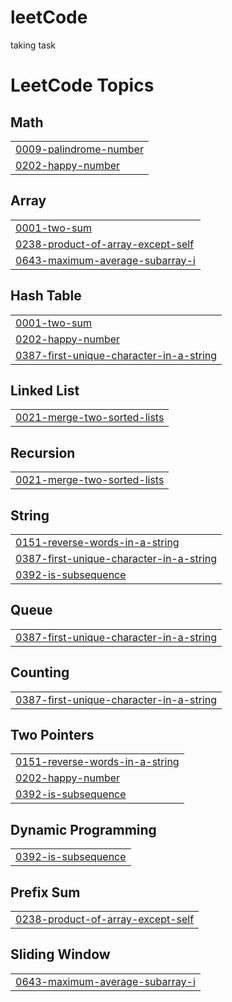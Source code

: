 # leetCode
taking task

<!---LeetCode Topics Start-->
# LeetCode Topics
## Math
|  |
| ------- |
| [0009-palindrome-number](https://github.com/codevamshi000/leetCode/tree/master/0009-palindrome-number) |
| [0202-happy-number](https://github.com/codevamshi000/leetCode/tree/master/0202-happy-number) |
## Array
|  |
| ------- |
| [0001-two-sum](https://github.com/codevamshi000/leetCode/tree/master/0001-two-sum) |
| [0238-product-of-array-except-self](https://github.com/codevamshi000/leetCode/tree/master/0238-product-of-array-except-self) |
| [0643-maximum-average-subarray-i](https://github.com/codevamshi000/leetCode/tree/master/0643-maximum-average-subarray-i) |
## Hash Table
|  |
| ------- |
| [0001-two-sum](https://github.com/codevamshi000/leetCode/tree/master/0001-two-sum) |
| [0202-happy-number](https://github.com/codevamshi000/leetCode/tree/master/0202-happy-number) |
| [0387-first-unique-character-in-a-string](https://github.com/codevamshi000/leetCode/tree/master/0387-first-unique-character-in-a-string) |
## Linked List
|  |
| ------- |
| [0021-merge-two-sorted-lists](https://github.com/codevamshi000/leetCode/tree/master/0021-merge-two-sorted-lists) |
## Recursion
|  |
| ------- |
| [0021-merge-two-sorted-lists](https://github.com/codevamshi000/leetCode/tree/master/0021-merge-two-sorted-lists) |
## String
|  |
| ------- |
| [0151-reverse-words-in-a-string](https://github.com/codevamshi000/leetCode/tree/master/0151-reverse-words-in-a-string) |
| [0387-first-unique-character-in-a-string](https://github.com/codevamshi000/leetCode/tree/master/0387-first-unique-character-in-a-string) |
| [0392-is-subsequence](https://github.com/codevamshi000/leetCode/tree/master/0392-is-subsequence) |
## Queue
|  |
| ------- |
| [0387-first-unique-character-in-a-string](https://github.com/codevamshi000/leetCode/tree/master/0387-first-unique-character-in-a-string) |
## Counting
|  |
| ------- |
| [0387-first-unique-character-in-a-string](https://github.com/codevamshi000/leetCode/tree/master/0387-first-unique-character-in-a-string) |
## Two Pointers
|  |
| ------- |
| [0151-reverse-words-in-a-string](https://github.com/codevamshi000/leetCode/tree/master/0151-reverse-words-in-a-string) |
| [0202-happy-number](https://github.com/codevamshi000/leetCode/tree/master/0202-happy-number) |
| [0392-is-subsequence](https://github.com/codevamshi000/leetCode/tree/master/0392-is-subsequence) |
## Dynamic Programming
|  |
| ------- |
| [0392-is-subsequence](https://github.com/codevamshi000/leetCode/tree/master/0392-is-subsequence) |
## Prefix Sum
|  |
| ------- |
| [0238-product-of-array-except-self](https://github.com/codevamshi000/leetCode/tree/master/0238-product-of-array-except-self) |
## Sliding Window
|  |
| ------- |
| [0643-maximum-average-subarray-i](https://github.com/codevamshi000/leetCode/tree/master/0643-maximum-average-subarray-i) |
<!---LeetCode Topics End-->